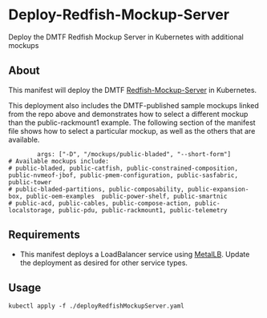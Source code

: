 # Deploy-Redfish-Mockup-Server
Deploy the DMTF Redfish Mockup Server in Kubernetes with additional mockups

## About

This manifest will deploy the DMTF [Redfish-Mockup-Server](https://github.com/DMTF/Redfish-Mockup-Server "https://github.com/DMTF/Redfish-Mockup-Server") in Kubernetes.

This deployment also includes the DMTF-published sample mockups linked from the repo above and demonstrates how to select a different mockup than the public-rackmount1
example. The following section of the manifest file shows how to select a particular mockup, as well as the others that are available.

```
        args: ["-D", "/mockups/public-bladed", "--short-form"]
# Available mockups include:
# public-bladed, public-catfish, public-constrained-composition, public-nvmeof-jbof, public-pmem-configuration, public-sasfabric, public-tower
# public-bladed-partitions, public-composability, public-expansion-box, public-oem-examples  public-power-shelf, public-smartnic
# public-acd, public-cables, public-compose-action, public-localstorage, public-pdu, public-rackmount1, public-telemetry

```

## Requirements

* This manifest deploys a LoadBalancer service using [MetalLB](https://metallb.org/ "https://metallb.org/").  Update the deployment as desired for other service types.

## Usage

```
kubectl apply -f ./deployRedfishMockupServer.yaml
```
